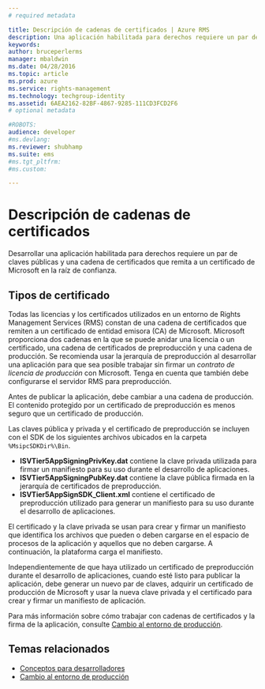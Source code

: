 ```yaml
---
# required metadata

title: Descripción de cadenas de certificados | Azure RMS
description: Una aplicación habilitada para derechos requiere un par de claves públicas y una cadena de certificados que remita a un certificado de Microsoft en la raíz de confianza.
keywords:
author: bruceperlerms
manager: mbaldwin
ms.date: 04/28/2016
ms.topic: article
ms.prod: azure
ms.service: rights-management
ms.technology: techgroup-identity
ms.assetid: 6AEA2162-82BF-4867-9285-111CD3FCD2F6
# optional metadata

#ROBOTS:
audience: developer
#ms.devlang:
ms.reviewer: shubhamp
ms.suite: ems
#ms.tgt_pltfrm:
#ms.custom:

---
```


# Descripción de cadenas de certificados

Desarrollar una aplicación habilitada para derechos requiere un par de claves públicas y una cadena de certificados que remita a un certificado de Microsoft en la raíz de confianza.

## Tipos de certificado

Todas las licencias y los certificados utilizados en un entorno de Rights Management Services (RMS) constan de una cadena de certificados que remiten a un certificado de entidad emisora (CA) de Microsoft. Microsoft proporciona dos cadenas en la que se puede anidar una licencia o un certificado, una cadena de certificados de preproducción y una cadena de producción. Se recomienda usar la jerarquía de preproducción al desarrollar una aplicación para que sea posible trabajar sin firmar un *contrato de licencia de producción* con Microsoft. Tenga en cuenta que también debe configurarse el servidor RMS para preproducción.

Antes de publicar la aplicación, debe cambiar a una cadena de producción. El contenido protegido por un certificado de preproducción es menos seguro que un certificado de producción.

Las claves pública y privada y el certificado de preproducción se incluyen con el SDK de los siguientes archivos ubicados en la carpeta `%MsipcSDKDir%\Bin`.

- **ISVTier5AppSigningPrivKey.dat** contiene la clave privada utilizada para firmar un manifiesto para su uso durante el desarrollo de aplicaciones.
- **ISVTier5AppSigningPubKey.dat** contiene la clave pública firmada en la jerarquía de certificados de preproducción.
- **ISVTier5AppSignSDK_Client.xml** contiene el certificado de preproducción utilizado para generar un manifiesto para su uso durante el desarrollo de aplicaciones.

 

El certificado y la clave privada se usan para crear y firmar un manifiesto que identifica los archivos que pueden o deben cargarse en el espacio de procesos de la aplicación y aquellos que no deben cargarse. A continuación, la plataforma carga el manifiesto.

Independientemente de que haya utilizado un certificado de preproducción durante el desarrollo de aplicaciones, cuando esté listo para publicar la aplicación, debe generar un nuevo par de claves, adquirir un certificado de producción de Microsoft y usar la nueva clave privada y el certificado para crear y firmar un manifiesto de aplicación.

Para más información sobre cómo trabajar con cadenas de certificados y la firma de la aplicación, consulte [Cambio al entorno de producción](switching-to-the-production-environment.md).

## Temas relacionados

* [Conceptos para desarrolladores](ad-rms-concepts-nav.md)
* [Cambio al entorno de producción](switching-to-the-production-environment.md)
 

 


<!--HONumber=May16_HO2-->


